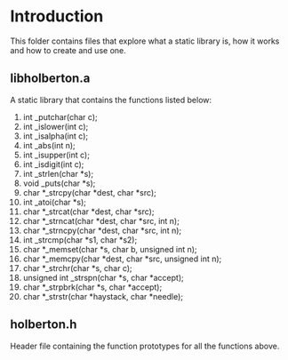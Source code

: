 # Introduction

This folder contains files that explore what a static library is, how it works
and how to create and use one.

## libholberton.a

A static library that contains the functions listed below:
1. int _putchar(char c);
2. int _islower(int c);
3. int _isalpha(int c);
4. int _abs(int n);
5. int _isupper(int c);
6. int _isdigit(int c);
7. int _strlen(char *s);
8. void _puts(char *s);
9. char *_strcpy(char *dest, char *src);
10. int _atoi(char *s);
11. char *_strcat(char *dest, char *src);
12. char *_strncat(char *dest, char *src, int n);
13. char *_strncpy(char *dest, char *src, int n);
14. int _strcmp(char *s1, char *s2);
15. char *_memset(char *s, char b, unsigned int n);
16. char *_memcpy(char *dest, char *src, unsigned int n);
17. char *_strchr(char *s, char c);
18. unsigned int _strspn(char *s, char *accept);
19. char *_strpbrk(char *s, char *accept);
20. char *_strstr(char *haystack, char *needle);

## holberton.h
Header file containing the function prototypes for all the functions above.

